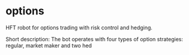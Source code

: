 # options
HFT robot for options trading with risk control and hedging.

Short description:
The bot operates with four types of option strategies: regular, market maker and two hed